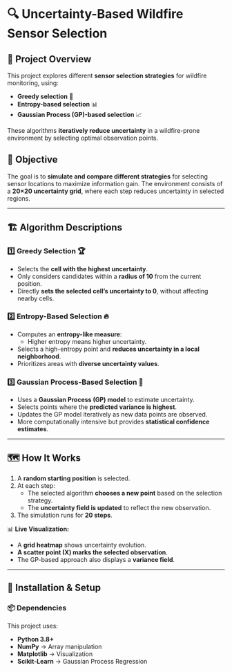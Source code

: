 # 🔍 Uncertainty-Based Wildfire Sensor Selection

## 📌 Project Overview
This project explores different **sensor selection strategies** for wildfire monitoring, using:
- **Greedy selection** 📍
- **Entropy-based selection** 📊
- **Gaussian Process (GP)-based selection** 📈

These algorithms **iteratively reduce uncertainty** in a wildfire-prone environment by selecting optimal observation points.

## 🎯 Objective
The goal is to **simulate and compare different strategies** for selecting sensor locations to maximize information gain. The environment consists of a **20×20 uncertainty grid**, where each step reduces uncertainty in selected regions.

---

## 🏗️ Algorithm Descriptions

### 1️⃣ Greedy Selection 🏆
- Selects the **cell with the highest uncertainty**.
- Only considers candidates within a **radius of 10** from the current position.
- Directly **sets the selected cell’s uncertainty to 0**, without affecting nearby cells.

### 2️⃣ Entropy-Based Selection 🔥
- Computes an **entropy-like measure**:
  - Higher entropy means higher uncertainty.
- Selects a high-entropy point and **reduces uncertainty in a local neighborhood**.
- Prioritizes areas with **diverse uncertainty values**.

### 3️⃣ Gaussian Process-Based Selection 📡
- Uses a **Gaussian Process (GP) model** to estimate uncertainty.
- Selects points where the **predicted variance is highest**.
- Updates the GP model iteratively as new data points are observed.
- More computationally intensive but provides **statistical confidence estimates**.

---

## 🗺️ How It Works
1. A **random starting position** is selected.
2. At each step:
   - The selected algorithm **chooses a new point** based on the selection strategy.
   - The **uncertainty field is updated** to reflect the new observation.
3. The simulation runs for **20 steps**.

📊 **Live Visualization:**
- A **grid heatmap** shows uncertainty evolution.
- **A scatter point (X) marks the selected observation**.
- The GP-based approach also displays a **variance field**.

---

## 🚀 Installation & Setup
### 📦 Dependencies
This project uses:
- **Python 3.8+**
- **NumPy** → Array manipulation
- **Matplotlib** → Visualization
- **Scikit-Learn** → Gaussian Process Regression
